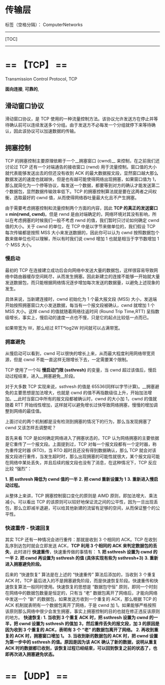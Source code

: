 # 传输层

标签（空格分隔）： ComputerNetworks

---

[TOC]



---

# == 【TCP】 ==
Transmission Control Protocol, TCP

**面向连接**, **可靠的**,


## 滑动窗口协议
滑动窗口协议，是 TCP 使用的一种流量控制方法。该协议允许发送方在停止并等待确认前可以连续发送多个分组。由于发送方不必每发一个分组就停下来等待确认，因此该协议可以加速数据的传输。

## 拥塞控制
TCP 的拥塞控制主要原理依赖于一个__拥塞窗口 (cwnd)__ 来控制，在之前我们还讨论过 TCP 还有一个对端通告的接收窗口 (rwnd) 用于流量控制。窗口值的大小就代表能够发送出去的但还没有收到 ACK 的最大数据报文段，显然窗口越大那么数据发送的速度也就越快，但是也有越可能使得网络出现拥塞，如果窗口值为 1，那么就简化为一个停等协议，每发送一个数据，都要等到对方的确认才能发送第二个数据包，显然数据传输效率低下。TCP 的拥塞控制算法就是要在这两者之间权衡，选取最好的 cwnd 值，从而使得网络吞吐量最大化且不产生拥塞。

由于需要考虑拥塞控制和流量控制两个方面的内容，因此 __TCP 的真正的发送窗口 = min(rwnd, cwnd)__。但是 rwnd 是由对端确定的，网络环境对其没有影响，所以在考虑拥塞的时候我们一般不考虑 rwnd 的值，我们暂时只讨论如何确定 cwnd 值的大小。关于 cwnd 的单位，在 TCP 中是以字节来做单位的，我们假设 TCP 每次传输都是按照 MSS 大小来发送数据的，因此你可以认为 cwnd 按照数据包个数来做单位也可以理解，所以有时我们说 cwnd 增加 1 也就是相当于字节数增加 1 个 MSS 大小。
### 慢启动
最初的 TCP 在连接建立成功后会向网络中发送大量的数据包，这样很容易导致网络中路由器缓存空间耗尽，从而发生拥塞。因此新建立的连接不能够一开始就大量发送数据包，而只能根据网络情况逐步增加每次发送的数据量，以避免上述现象的发生。

具体来说，当新建连接时，cwnd 初始化为 1 个最大报文段 (MSS) 大小，发送端开始按照拥塞窗口大小发送数据，每当有一个报文段被确认，cwnd 就增加 1 个 MSS 大小。这样 cwnd 的值就随着网络往返时间 (Round Trip Time,RTT) 呈指数级增长，事实上，慢启动的速度一点也不慢，只是它的起点比较低一点而已。

如果带宽为 W，那么经过 RTT*log2W 时间就可以占满带宽。
### 拥塞避免
从慢启动可以看到，cwnd 可以很快的增长上来，从而最大程度利用网络带宽资源，但是 cwnd 不能一直这样无限增长下去，一定需要某个限制。

TCP 使用了一个叫 __慢启动门限 (ssthresh)__ 的变量，当 cwnd 超过该值后，慢启动过程结束，进入__拥塞避免__阶段。

对于大多数 TCP 实现来说，ssthresh 的值是 65536(同样以字节计算)。__拥塞避免的主要思想是加法增大，也就是 cwnd 的值不再指数级往上升，开始加法增加。__此时当窗口中所有的报文段都被确认时，cwnd 的大小加 1，cwnd 的值就随着 RTT 开始线性增加，这样就可以避免增长过快导致网络拥塞，慢慢的增加调整到网络的最佳值。

上面讨论的两个机制都是没有检测到拥塞的情况下的行为，那么当发现拥塞了 cwnd 又该怎样去调整呢？

首先来看 TCP 是如何确定网络进入了拥塞状态的，TCP 认为网络拥塞的主要依据是它重传了一个报文段。上面提到过，TCP 对每一个报文段都有一个定时器，称为重传定时器 (RTO)，当 RTO 超时且还没有得到数据确认，那么 TCP 就会对该报文段进行重传，当发生超时时，那么出现拥塞的可能性就很大，某个报文段可能在网络中某处丢失，并且后续的报文段也没有了消息，在这种情况下，TCP 反应比较 “强烈”：

__1. 把 ssthresh 降低为 cwnd 值的一半__
__2. 把 cwnd 重新设置为 1__
__3. 重新进入慢启动过程。__

从整体上来讲，TCP 拥塞控制窗口变化的原则是 AIMD 原则，即加法增大、乘法减小。可以看出 TCP 的该原则可以较好地保证流之间的公平性，因为一旦出现丢包，那么立即减半退避，可以给其他新建的流留有足够的空间，从而保证整个的公平性。

### 快速重传 - 快速回复
其实 TCP 还有一种情况会进行重传：那就是收到 3 个相同的 ACK。TCP 在收到乱序到达包时就会立即发送 ACK，__TCP 利用 3 个相同的 ACK 来判定数据包的丢失__，此时进行 __快速重传__，快速重传做的事情有：
__1. 把 ssthresh 设置为 cwnd 的一半__
__2. 把 cwnd 再设置为 ssthresh 的值 (具体实现有些为 ssthresh+3)__
__3. 重新进入拥塞避免阶段。__

后来的 “快速恢复” 算法是在上述的 “快速重传” 算法后添加的，当收到 3 个重复 ACK 时，TCP 最后进入的不是拥塞避免阶段，而是快速恢复阶段。快速重传和快速恢复算法一般同时使用。快速恢复的思想是 “数据包守恒” 原则，即同一个时刻在网络中的数据包数量是恒定的，只有当 “老” 数据包离开了网络后，才能向网络中发送一个 “新” 的数据包，如果发送方收到一个重复的 ACK，那么根据 TCP 的 ACK 机制就表明有一个数据包离开了网络，于是 cwnd 加 1。如果能够严格按照该原则那么网络中很少会发生拥塞，事实上拥塞控制的目的也就在修正违反该原则的地方。
__快速恢复:__
__1. 当收到 3 个重复 ACK 时，把 ssthresh 设置为 cwnd 的一半，把 cwnd 设置为 ssthresh 的值加 3，然后重传丢失的报文段，加 3 的原因是因为收到 3 个重复的 ACK，表明有 3 个 “老” 的数据包离开了网络。__
__2. 再收到重复的 ACK 时，拥塞窗口增加 1。__
__3. 当收到新的数据包的 ACK 时，把 cwnd 设置为第一步中的 ssthresh 的值。原因是因为该 ACK 确认了新的数据，说明从重复 ACK 时的数据都已收到，该恢复过程已经结束，可以回到恢复之前的状态了，也即再次进入拥塞避免状态。__
# == 【UDP】 ==
